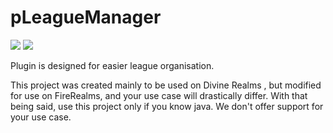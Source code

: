 # pLeagueManager
![](https://img.shields.io/github/license/pFireRealms/pLeagueManager.svg) ![](https://img.shields.io/github/files/pFireRealms/pLeagueManager.svg) 

Plugin is designed for easier league organisation.

This project was created mainly to be used on Divine Realms , but modified for use on FireRealms,  and your use case will drastically differ. With that being said, use this project only if you know java. We don't offer support for your use case.


